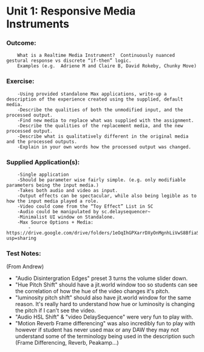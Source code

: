 # Unit 1: Responsive Media Instruments
### Outcome:
        What is a Realtime Media Instrument?  Continuously nuanced gestural response vs discrete “if-then” logic.   
        Examples (e.g.  Adriene M and Claire B, David Rokeby, Chunky Move)
### Exercise:
        -Using provided standalone Max applications, write-up a description of the experience created using the supplied, default media. 
        -Describe the qualities of both the unmodified input, and the processed output. 
        -Find new media to replace what was supplied with the assignment.
        -Describe the qualities of the replacement media, and the new processed output.
        -Describe what is qualitatively different in the original media and the processed outputs.
        -Explain in your own words how the processed output was changed.
### Supplied Application(s):
        -Single application
        -Should be parameter wise fairly simple. (e.g. only modifiable parameters being the input media.)
        -Takes both audio and video as input.
        -Output effects can be spectacular, while also being legible as to how the input media played a role.
        -Video could come from the “Toy Effect” List in SC
        -Audio could be manipulated by sc.delaysequencer~
        -Minimalist UI window on Standalone.
        -Max Source Options + Media:
            -https://drive.google.com/drive/folders/1eOqIhGPXarrDXyOnMgnhLiVwS8BfiaSe?usp=sharing





### Test Notes:
(From Andrew)
- "Audio Disintergration Edges" preset 3 turns the volume slider down.
- "Hue Pitch Shift" should have a jit.world window too so students can see the correlation of how the hue of the video changes it's pitch.
- "luminosity pitch shift" should also have jit.world window for the same reason. It's really hard to understand how hue or luminosity is changing the pitch if I can't see the video.
- "Audio HSL Shift" & "video DelaySequence" were very fun to play with.
- "Motion Reverb Frame differencing" was also incredibly fun to play with however if student has never used max or any DAW they may not understand some of the terminology being used in the description such (Frame Differencing, Reverb, Peakamp...)